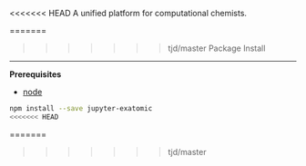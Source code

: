 <<<<<<< HEAD
A unified platform for computational chemists.

=======
>>>>>>> tjd/master
Package Install
---------------

**Prerequisites**
- [node](http://nodejs.org/)

```bash
npm install --save jupyter-exatomic
<<<<<<< HEAD
```
=======
>>>>>>> tjd/master
